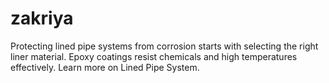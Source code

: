 # zakriya
Protecting lined pipe systems from corrosion starts with selecting the right liner material. Epoxy coatings resist chemicals and high temperatures effectively. Learn more on Lined Pipe System.
